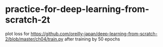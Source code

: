 # practice-for-deep-learning-from-scratch-2t 
plot loss for https://github.com/oreilly-japan/deep-learning-from-scratch-2/blob/master/ch04/train.py after training by 50 epochs
